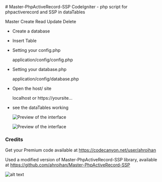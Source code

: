 <meta name="google-site-verification" content="pIAYX7AWJdlxIwKmjkc3j0MYxolZjY0Y7YocyXTU9zA" />
# Master-PhpActiveRecord-SSP
CodeIgniter - php script for phpactiverecord and SSP in dataTables

Master Create Read Update Delete

- Create a database

- Insert Table

- Setting your config.php

    application/config/config.php

- Setting your database.php

    application/config/database.php

- Open the host/ site

    localhost or https://yoursite...

- see the dataTables working

    ![Preview of the interface](https://webiot.id/ssp1.png)
    
    ![Preview of the interface](https://webiot.id/process.png)


### Credits ###
Get your Premium code available at https://codecanyon.net/user/ahroihan

Used a modified version of Master-PhpActiveRecord-SSP library, available at https://github.com/ahroihan/Master-PhpActiveRecord-SSP


![alt text](https://webiot.id/iot.png)
